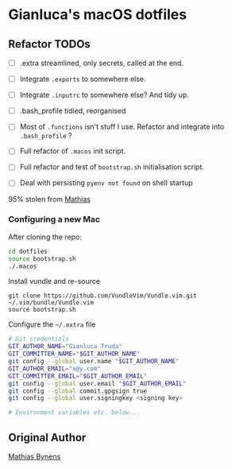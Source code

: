 # Gianluca's macOS dotfiles

## Refactor TODOs
- [ ] .extra streamlined, only secrets, called at the end.
- [ ] Integrate `.exports` to somewhere else.
- [ ] Integrate `.inputrc` to somewhere else? And tidy up.
- [ ] .bash_profile tidied, reorganised
- [ ] Most of `.functions` isn't stuff I use. Refactor and integrate into `.bash_profile` ?
- [ ] Full refactor of `.macos` init script.
- [ ] Full refactor and test of `bootstrap.sh` initialisation script.
- [ ] Deal with persisting `pyenv not found` on shell startup


95% stolen from <a href="https://github.com/mathiasbynens/dotfiles">Mathias</a>

### Configuring a new Mac

After cloning the repo:

```bash
cd dotfiles
source bootstrap.sh
./.macos
```
Install vundle and re-source
```
git clone https://github.com/VundleVim/Vundle.vim.git ~/.vim/bundle/Vundle.vim
source bootstrap.sh
```

Configure the `~/.extra` file

```bash
# Git credentials
GIT_AUTHOR_NAME="Gianluca Truda"
GIT_COMMITTER_NAME="$GIT_AUTHOR_NAME"
git config --global user.name "$GIT_AUTHOR_NAME"
GIT_AUTHOR_EMAIL="x@y.com"
GIT_COMMITTER_EMAIL="$GIT_AUTHOR_EMAIL"
git config --global user.email "$GIT_AUTHOR_EMAIL"
git config --global commit.gpgsign true
git config --global user.signingkey <signing key>

# Environment variables etc. below...

```


## Original Author

[Mathias Bynens](https://mathiasbynens.be/)
